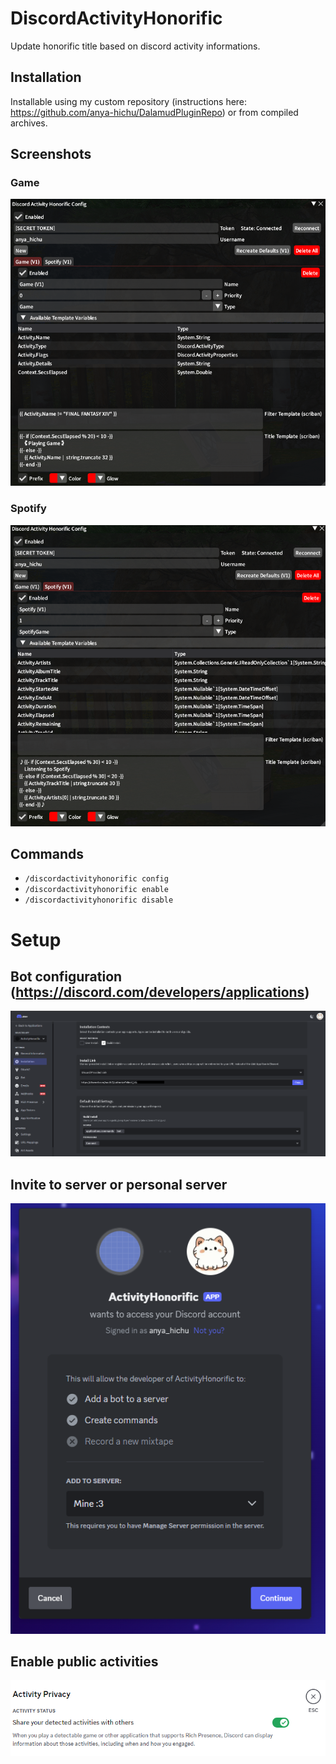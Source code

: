 # DiscordActivityHonorific

Update honorific title based on discord activity informations.

## Installation

Installable using my custom repository (instructions here: https://github.com/anya-hichu/DalamudPluginRepo) or from compiled archives.

## Screenshots

### Game
![game](images/image1.png)

### Spotify
![spotify](images/image2.png)

## Commands

- `/discordactivityhonorific config`
- `/discordactivityhonorific enable`
- `/discordactivityhonorific disable`

# Setup
## Bot configuration (https://discord.com/developers/applications)
![spotify](images/image3.png)

## Invite to server or personal server
![spotify](images/image4.png)

## Enable public activities
![spotify](images/image5.png)
